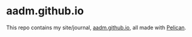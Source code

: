 # aadm.github.io

This repo contains my site/journal, [aadm.github.io](http://aadm.github.io), all made with [Pelican](https://blog.getpelican.com/).
